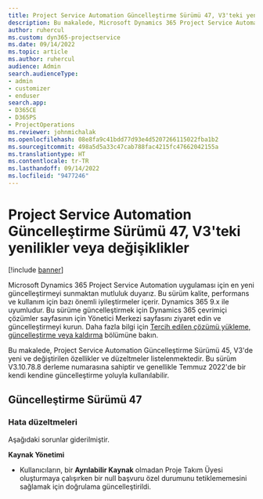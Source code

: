 ```yaml
---
title: Project Service Automation Güncelleştirme Sürümü 47, V3'teki yenilikler veya değişiklikler
description: Bu makalede, Microsoft Dynamics 365 Project Service Automation Güncelleştirme Sürümü 47, V3'de bulunan özellikler ve düzeltmeler listelenmektedir.
author: ruhercul
ms.custom: dyn365-projectservice
ms.date: 09/14/2022
ms.topic: article
ms.author: ruhercul
audience: Admin
search.audienceType:
- admin
- customizer
- enduser
search.app:
- D365CE
- D365PS
- ProjectOperations
ms.reviewer: johnmichalak
ms.openlocfilehash: 08e8fa9c41bdd77d93e4d5207266115022fba1b2
ms.sourcegitcommit: 498a5d5a33c47cab788fac4215fc47662042155a
ms.translationtype: HT
ms.contentlocale: tr-TR
ms.lasthandoff: 09/14/2022
ms.locfileid: "9477246"
---
```

# <a name="whats-new-or-changed-in-project-service-automation-update-release-47-v3"></a>Project Service Automation Güncelleştirme Sürümü 47, V3'teki yenilikler veya değişiklikler

[!include [banner](../includes/psa-now-project-operations.md)]

Microsoft Dynamics 365 Project Service Automation uygulaması için en yeni güncelleştirmeyi sunmaktan mutluluk duyarız. Bu sürüm kalite, performans ve kullanım için bazı önemli iyileştirmeler içerir. Dynamics 365 9.x ile uyumludur. Bu sürüme güncelleştirmek için Dynamics 365 çevrimiçi çözümler sayfasının için Yönetici Merkezi sayfasını ziyaret edin ve güncelleştirmeyi kurun. Daha fazla bilgi için [Tercih edilen çözümü yükleme, güncelleştirme veya kaldırma](/power-platform/admin/install-remove-preferred-solution) bölümüne bakın.

Bu makalede, Project Service Automation Güncelleştirme Sürümü 45, V3'de yeni ve değiştirilen özellikler ve düzeltmeler listelenmektedir. Bu sürüm V3.10.78.8 derleme numarasına sahiptir ve genellikle Temmuz 2022'de bir kendi kendine güncelleştirme yoluyla kullanılabilir.

## <a name="update-release-47"></a>Güncelleştirme Sürümü 47

### <a name="bug-fixes"></a>Hata düzeltmeleri

Aşağıdaki sorunlar giderilmiştir.

**Kaynak Yönetimi**
- Kullanıcıların, bir **Ayrılabilir Kaynak** olmadan Proje Takım Üyesi oluşturmaya çalışırken bir null başvuru özel durumunu tetiklememesini sağlamak için doğrulama güncelleştirildi.
